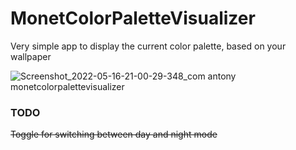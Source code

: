 # MonetColorPaletteVisualizer

Very simple app to display the current color palette, based on your wallpaper

![Screenshot_2022-05-16-21-00-29-348_com antony monetcolorpalettevisualizer](https://user-images.githubusercontent.com/11283778/168578945-3723b9c4-b788-435d-8c5f-ddfdf83ad99d.jpg)


### TODO
~~Toggle for switching between day and night mode~~
